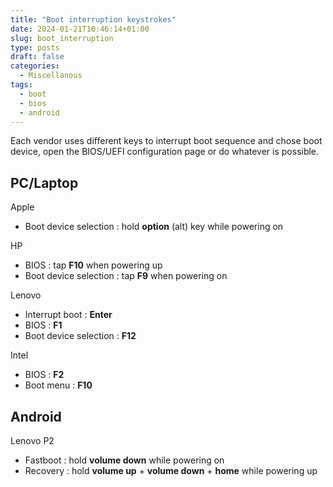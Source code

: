 ```yaml
---
title: "Boot interruption keystrokes"
date: 2024-01-21T10:46:14+01:00
slug: boot_interruption
type: posts
draft: false
categories:
  - Miscellanous
tags:
  - boot
  - bios
  - android
---
```

Each vendor uses different keys to interrupt boot sequence and chose boot device, open the BIOS/UEFI configuration page or do whatever is possible.

## PC/Laptop
Apple
* Boot device selection : hold **option** (alt) key while powering on

HP
* BIOS : tap **F10** when powering up
* Boot device selection : tap **F9** when powering on

Lenovo
* Interrupt boot : **Enter**
* BIOS : **F1**
* Boot device selection : **F12**

Intel
* BIOS : **F2**
* Boot menu : **F10**

## Android
Lenovo P2
* Fastboot : hold **volume down** while powering on
* Recovery : hold **volume up** + **volume down** + **home** while powering up